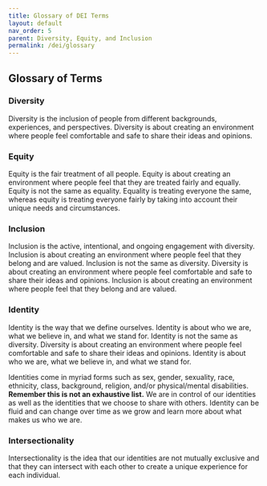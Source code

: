 ```yaml
---
title: Glossary of DEI Terms
layout: default
nav_order: 5
parent: Diversity, Equity, and Inclusion
permalink: /dei/glossary
---
```



## Glossary of Terms

### Diversity
Diversity is the inclusion of people from different backgrounds, experiences, and perspectives. Diversity is about creating an environment where people feel comfortable and safe to share their ideas and opinions.

### Equity
Equity is the fair treatment of all people. Equity is about creating an environment where people feel that they are treated fairly and equally. Equity is not the same as equality. Equality is treating everyone the same, whereas equity is treating everyone fairly by taking into account their unique needs and circumstances.

### Inclusion
Inclusion is the active, intentional, and ongoing engagement with diversity. Inclusion is about creating an environment where people feel that they belong and are valued. Inclusion is not the same as diversity. Diversity is about creating an environment where people feel comfortable and safe to share their ideas and opinions. Inclusion is about creating an environment where people feel that they belong and are valued.

### Identity
Identity is the way that we define ourselves. Identity is about who we are, what we believe in, and what we stand for. Identity is not the same as diversity. Diversity is about creating an environment where people feel comfortable and safe to share their ideas and opinions. Identity is about who we are, what we believe in, and what we stand for. 

Identities come in myriad forms such as sex, gender, sexuality, race, ethnicity, class, background, religion, and/or physical/mental disabilities. **Remember this is not an exhaustive list.** We are in control of our identities as well as the identities that we choose to share with others. Identity can be fluid and can change over time as we grow and learn more about what makes us who we are.

### Intersectionality
Intersectionality is the idea that our identities are not mutually exclusive and that they can intersect with each other to create a unique experience for each individual. 
